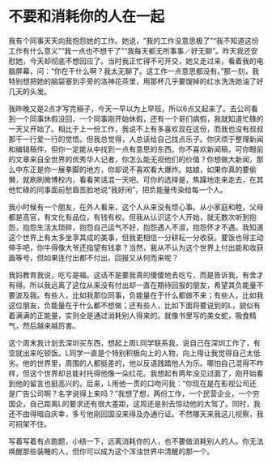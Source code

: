 # 不要和消耗你的人在一起

我有个同事天天向我抱怨她的工作。她说，“我的工作没意思极了”“我不知道这份工作有什么意义”“我一点也不想干了”“我每天都无所事事／好无聊”。昨天我还安慰她，今天却彻底不想回应了。当时我正忙得不可开交，她又走过来，看着我的电脑屏幕，问：“你在干什么啊？我太无聊了。这工作一点意思都没有。”那一刻，我特别想把她的脑袋塞到手旁的洛神花茶里，用那杯几乎要馊掉的红水洗洗她油了好几天的头发。

我昨晚又是2点才写完稿子，今天一早以为上早班，所以6点又起来了。去公司看到一个同事休假没回，一个同事刚开始休假，还有一个哥们病假，我就知道忙碌的一天又开始了。相比于上一份工作，我说不上有多喜欢现在这份，而我也没有叔叔那干一行爱一行的觉悟。但我总觉得，人总该给自己找点乐子。你厌烦于整理新闻和编辑稿件，但你一定能从中找到一点有意思的东西。你不喜欢新闻稿，可你眼前的文章来自全世界的优秀华人记者，你怎么能无视他们的价值？你想做大新闻，那么中东正是你一展拳脚的地方，你却说不喜欢看大爆炸。姑娘，如果你真的要偷懒，就刷刷微博校内，看看笑话混一天吧。可你的选择是，焦躁地走来走去，在其他忙碌的同事面前愁眉苦脸地说“我好闲”，把负能量传染给每一个人。

我小时候有一个朋友，在外人看来，这个人从来没有烦心事。从小家庭和睦，父母都是高官，有文化有品位，有钱有权。但我从认识这个人开始，就无数次听到抱怨，抱怨生活太琐碎，抱怨自己运气不好，抱怨遇人不淑，抱怨怀才不遇。我知道这个世界上有太多坐享其成的美事，但我更相信一分耕耘一分收获。要饭也得主动伸手吧，你牛得像大爷还指望有钱拿？当然，我从不认为这个世界上付出能和收获画等号，但如果连付出都不付出，回报又从何而来呢？

我妈教育我说，吃亏是福。这话不是要我真的傻傻地去吃亏，而是告诉我，有舍才有得。所以我远离了这位从来没有付出却一直在期待回报的朋友，希望其负能量不要波及我。有些人，比如我那位同事，负能量在于什么都做不来；有些人，比如我这位朋友，负能量在于什么都不想做；还有些人，比如下面将要说到的L，貌似有着满满的正能量，实则全是通过消耗别人得来的。就像书里写的美女蛇，吸食精气，然后越来越厉害。

这个周末我计划去深圳买东西，想起上周L同学联系我，说自己在深圳工作了，有空就出来吃顿饭。L同学一直是个特别积极向上的人物，向上得让我觉得自己太低劣。他的世界里，周围的人都挺差的，他以反语践踏他人为乐。哪怕自己混得不咋样，但这个世界却总能衬托得他像一朵红花。我想起有两年没见过面了，刚开始看到他的留言也挺高兴的。后来，L用他一贯的口吻问我：“你现在是在影视公司还是广告公司啊？名字说得上来吗？”我想了想，两份工作，一个民营企业，一个穷国企，自己距离L的要求还有很大差距，这周还是别去惊动他的大驾了。同时，我还不由得暗自庆幸，多亏他刚回国没来得及办通行证。不然哪天来我这儿视察，我可招架不住。

写着写着有点跑题，小结一下，远离消耗你的人，也不要做消耗别人的人。你无法唤醒那些装睡的人，但你可以成为这个浑浊世界中清醒的那一个。